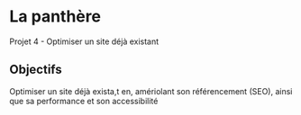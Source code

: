 ﻿# La panthère
 
Projet 4 - Optimiser un site déjà existant 

## Objectifs

Optimiser un site déjà exista,t en, amériolant son référencement (SEO), ainsi que sa performance et son accessibilité
